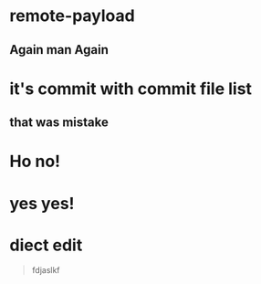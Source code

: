 # remote-payload
## Again man Again
# it's commit with commit file list
## that was mistake
# Ho no!
# yes yes!
# diect edit 
>  fdjaslkf